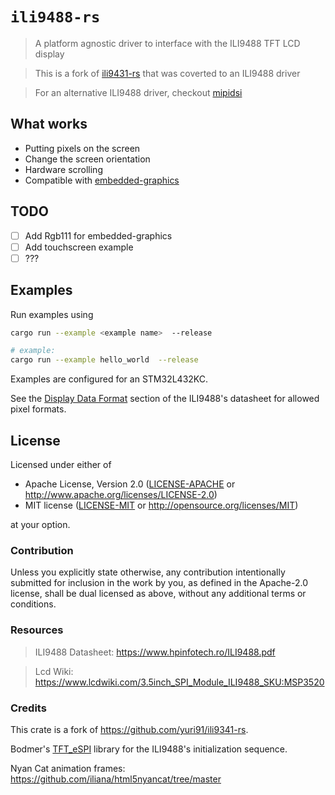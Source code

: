 # `ili9488-rs`

<!-- [![Crates.io](https://img.shields.io/crates/d/ili9341.svg)](https://crates.io/crates/ili9341)
[![Crates.io](https://img.shields.io/crates/v/ili9341.svg)](https://crates.io/crates/ili9341)
[![Released API docs](https://docs.rs/ili9341/badge.svg)](https://docs.rs/ili9341) -->

> A platform agnostic driver to interface with the ILI9488 TFT
> LCD display

> This is a fork of [ili9431-rs](https://github.com/yuri91/ili9341-rs) that was coverted to an ILI9488 driver

> For an alternative ILI9488 driver, checkout [mipidsi](https://github.com/almindor/mipidsi)  

## What works

- Putting pixels on the screen
- Change the screen orientation
- Hardware scrolling
- Compatible with [embedded-graphics](https://docs.rs/embedded-graphics)

## TODO

- [ ] Add Rgb111 for embedded-graphics
- [ ] Add touchscreen example
- [ ] ???

## Examples

Run examples using
```bash
cargo run --example <example name>  --release

# example:
cargo run --example hello_world  --release
```

Examples are configured for an STM32L432KC.

See the [Display Data Format](https://www.displayfuture.com/Display/datasheet/controller/ILI9488.pdf#page=119) section of the ILI9488's datasheet for allowed pixel formats.

## License

Licensed under either of

- Apache License, Version 2.0 ([LICENSE-APACHE](LICENSE-APACHE) or
  http://www.apache.org/licenses/LICENSE-2.0)
- MIT license ([LICENSE-MIT](LICENSE-MIT) or http://opensource.org/licenses/MIT)

at your option.

### Contribution

Unless you explicitly state otherwise, any contribution intentionally submitted for inclusion in the
work by you, as defined in the Apache-2.0 license, shall be dual licensed as above, without any
additional terms or conditions.

### Resources

> ILI9488 Datasheet: https://www.hpinfotech.ro/ILI9488.pdf

> Lcd Wiki: https://www.lcdwiki.com/3.5inch_SPI_Module_ILI9488_SKU:MSP3520

### Credits

This crate is a fork of https://github.com/yuri91/ili9341-rs.

Bodmer's [TFT_eSPI](https://github.com/Bodmer/TFT_eSPI/blob/master/TFT_Drivers/ILI9488_Init.h) library for the ILI9488's initialization sequence.

Nyan Cat animation frames: https://github.com/iliana/html5nyancat/tree/master